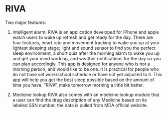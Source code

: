 # RIVA

Two major features:

1. Intelligent alarm:
    RIVA is an application developed for
  iPhone and apple watch users to wake up refresh and get ready for the day. There are four
  features, heart rate and movement tracking to wake you up at your lightest sleeping stage; light
  and sound sensor to find you the perfect sleep environment; a short quiz after the morning alarm
  to wake you up and get your mind working, and weather notifications for the day so you can plan
  accordingly. This app is designed for anyone who is not a morning person, and would like to be
  one. It is practical for people who do not have set work/school schedule or have not yet adjusted
  to it. This app will help you get the best sleep possible based on the amount of time you have.
  “RIVA”, make tomorrow morning a little bit better.
  
 2. Medicine lookup
    RIVA also comes with an medicine lookup module that a user can find the drug description of any Medicine based on its labeled
    SSN number, the data is pulled from MDA official website.
